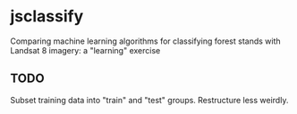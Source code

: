 # jsclassify
Comparing machine learning algorithms for classifying forest stands with Landsat 8 imagery: a "learning" exercise

## TODO

Subset training data into "train" and "test" groups.
Restructure less weirdly.
